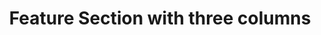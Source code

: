 ---
title: Feature Section with three columns
category: Marketing
paid: true
isActive: true
ltr: {"react":{"jsxTail":[{"code":"export default () => {\n\n    const features = [\n        {\n            icon:\n                <svg xmlns=\"http://www.w3.org/2000/svg\" fill=\"none\" viewBox=\"0 0 24 24\" strokeWidth={1.5} stroke=\"currentColor\" className=\"w-6 h-6\">\n                    <path strokeLinecap=\"round\" strokeLinejoin=\"round\" d=\"M3.75 13.5l10.5-11.25L12 10.5h8.25L9.75 21.75 12 13.5H3.75z\" />\n                </svg>,\n            title: \"Fast Refresh\",\n            desc: \"Lorem ipsum dolor sit amet, consectetur adipiscing elit. Donec congue, nisl eget molestie varius, enim ex faucibus purus.\"\n        },\n        {\n            icon:\n                <svg xmlns=\"http://www.w3.org/2000/svg\" fill=\"none\" viewBox=\"0 0 24 24\" strokeWidth={1.5} stroke=\"currentColor\" className=\"w-6 h-6\">\n                    <path strokeLinecap=\"round\" strokeLinejoin=\"round\" d=\"M3 13.125C3 12.504 3.504 12 4.125 12h2.25c.621 0 1.125.504 1.125 1.125v6.75C7.5 20.496 6.996 21 6.375 21h-2.25A1.125 1.125 0 013 19.875v-6.75zM9.75 8.625c0-.621.504-1.125 1.125-1.125h2.25c.621 0 1.125.504 1.125 1.125v11.25c0 .621-.504 1.125-1.125 1.125h-2.25a1.125 1.125 0 01-1.125-1.125V8.625zM16.5 4.125c0-.621.504-1.125 1.125-1.125h2.25C20.496 3 21 3.504 21 4.125v15.75c0 .621-.504 1.125-1.125 1.125h-2.25a1.125 1.125 0 01-1.125-1.125V4.125z\" />\n                </svg>,\n            title: \"Analytics\",\n            desc: \"Lorem ipsum dolor sit amet, consectetur adipiscing elit. Donec congue, nisl eget molestie varius, enim ex faucibus purus.\"\n        },\n        {\n            icon:\n                <svg xmlns=\"http://www.w3.org/2000/svg\" fill=\"none\" viewBox=\"0 0 24 24\" strokeWidth={1.5} stroke=\"currentColor\" className=\"w-6 h-6\">\n                    <path strokeLinecap=\"round\" strokeLinejoin=\"round\" d=\"M16.5 10.5V6.75a4.5 4.5 0 10-9 0v3.75m-.75 11.25h10.5a2.25 2.25 0 002.25-2.25v-6.75a2.25 2.25 0 00-2.25-2.25H6.75a2.25 2.25 0 00-2.25 2.25v6.75a2.25 2.25 0 002.25 2.25z\" />\n                </svg>,\n            title: \"Datacenter security\",\n            desc: \"Lorem ipsum dolor sit amet, consectetur adipiscing elit. Donec congue, nisl eget molestie varius, enim ex faucibus purus.\"\n        },\n        {\n            icon:\n                <svg xmlns=\"http://www.w3.org/2000/svg\" fill=\"none\" viewBox=\"0 0 24 24\" strokeWidth={1.5} stroke=\"currentColor\" className=\"w-6 h-6\">\n                    <path strokeLinecap=\"round\" strokeLinejoin=\"round\" d=\"M6.429 9.75L2.25 12l4.179 2.25m0-4.5l5.571 3 5.571-3m-11.142 0L2.25 7.5 12 2.25l9.75 5.25-4.179 2.25m0 0L21.75 12l-4.179 2.25m0 0l4.179 2.25L12 21.75 2.25 16.5l4.179-2.25m11.142 0l-5.571 3-5.571-3\" />\n                </svg>,\n            title: \"Build on your terms\",\n            desc: \"Lorem ipsum dolor sit amet, consectetur adipiscing elit. Donec congue, nisl eget molestie varius, enim ex faucibus purus.\"\n        },\n        {\n            icon:\n                <svg xmlns=\"http://www.w3.org/2000/svg\" fill=\"none\" viewBox=\"0 0 24 24\" strokeWidth={1.5} stroke=\"currentColor\" className=\"w-6 h-6\">\n                    <path strokeLinecap=\"round\" strokeLinejoin=\"round\" d=\"M9 12.75L11.25 15 15 9.75m-3-7.036A11.959 11.959 0 013.598 6 11.99 11.99 0 003 9.749c0 5.592 3.824 10.29 9 11.623 5.176-1.332 9-6.03 9-11.622 0-1.31-.21-2.571-.598-3.751h-.152c-3.196 0-6.1-1.248-8.25-3.285z\" />\n                </svg>,\n            title: \"Safe to use\",\n            desc: \"Lorem ipsum dolor sit amet, consectetur adipiscing elit. Donec congue, nisl eget molestie varius, enim ex faucibus purus.\"\n        },\n        {\n            icon:\n                <svg xmlns=\"http://www.w3.org/2000/svg\" fill=\"none\" viewBox=\"0 0 24 24\" strokeWidth={1.5} stroke=\"currentColor\" className=\"w-6 h-6\">\n                    <path strokeLinecap=\"round\" strokeLinejoin=\"round\" d=\"M9.813 15.904L9 18.75l-.813-2.846a4.5 4.5 0 00-3.09-3.09L2.25 12l2.846-.813a4.5 4.5 0 003.09-3.09L9 5.25l.813 2.846a4.5 4.5 0 003.09 3.09L15.75 12l-2.846.813a4.5 4.5 0 00-3.09 3.09zM18.259 8.715L18 9.75l-.259-1.035a3.375 3.375 0 00-2.455-2.456L14.25 6l1.036-.259a3.375 3.375 0 002.455-2.456L18 2.25l.259 1.035a3.375 3.375 0 002.456 2.456L21.75 6l-1.035.259a3.375 3.375 0 00-2.456 2.456zM16.894 20.567L16.5 21.75l-.394-1.183a2.25 2.25 0 00-1.423-1.423L13.5 18.75l1.183-.394a2.25 2.25 0 001.423-1.423l.394-1.183.394 1.183a2.25 2.25 0 001.423 1.423l1.183.394-1.183.394a2.25 2.25 0 00-1.423 1.423z\" />\n                </svg>,\n            title: \"Flexible\",\n            desc: \"Lorem ipsum dolor sit amet, consectetur adipiscing elit. Donec congue, nisl eget molestie varius, enim ex faucibus purus.\"\n        },\n    ]\n\n    return (\n        <section className=\"py-14\">\n            <div className=\"max-w-screen-xl mx-auto px-4 text-gray-600 md:px-8\">\n                <div className=\"max-w-xl mx-auto space-y-3 sm:text-center\">\n                    <h3 className=\"text-indigo-600 font-semibold\">\n                        Features\n                    </h3>\n                    <p className=\"text-gray-800 text-3xl font-semibold sm:text-4xl\">\n                        Do more with less complexity\n                    </p>\n                    <p>\n                        Lorem ipsum dolor sit amet, consectetur adipiscing elit. Donec congue, nisl eget molestie varius, enim ex faucibus purus\n                    </p>\n                </div>\n                <div className=\"mt-12\">\n                    <ul className=\"grid gap-y-8 gap-x-12 sm:grid-cols-2 lg:grid-cols-3\">\n                        {\n                            features.map((item, idx) => (\n                                <li key={idx} className=\"flex gap-x-4\">\n                                    <div className=\"flex-none w-12 h-12 bg-indigo-50 text-indigo-600 rounded-lg flex items-center justify-center\">\n                                        {item.icon}\n                                    </div>\n                                    <div>\n                                        <h4 className=\"text-lg text-gray-800 font-semibold\">\n                                            {item.title}\n                                        </h4>\n                                        <p className=\"mt-3\">\n                                            {item.desc}\n                                        </p>\n                                    </div>\n                                </li>\n                            ))\n                        }\n                    </ul>\n                </div>\n            </div>\n        </section>\n    )\n}","label":"App.jsx"}],"jsxCss":[]},"vue":{"vueCss":[],"vueTail":[]},"preview":"function App() {\n\n    const features = [\n        {\n            icon:\n                <svg xmlns=\"http://www.w3.org/2000/svg\" fill=\"none\" viewBox=\"0 0 24 24\" strokeWidth={1.5} stroke=\"currentColor\" className=\"w-6 h-6\">\n                    <path strokeLinecap=\"round\" strokeLinejoin=\"round\" d=\"M3.75 13.5l10.5-11.25L12 10.5h8.25L9.75 21.75 12 13.5H3.75z\" />\n                </svg>,\n            title: \"Fast Refresh\",\n            desc: \"Lorem ipsum dolor sit amet, consectetur adipiscing elit. Donec congue, nisl eget molestie varius, enim ex faucibus purus.\"\n        },\n        {\n            icon:\n                <svg xmlns=\"http://www.w3.org/2000/svg\" fill=\"none\" viewBox=\"0 0 24 24\" strokeWidth={1.5} stroke=\"currentColor\" className=\"w-6 h-6\">\n                    <path strokeLinecap=\"round\" strokeLinejoin=\"round\" d=\"M3 13.125C3 12.504 3.504 12 4.125 12h2.25c.621 0 1.125.504 1.125 1.125v6.75C7.5 20.496 6.996 21 6.375 21h-2.25A1.125 1.125 0 013 19.875v-6.75zM9.75 8.625c0-.621.504-1.125 1.125-1.125h2.25c.621 0 1.125.504 1.125 1.125v11.25c0 .621-.504 1.125-1.125 1.125h-2.25a1.125 1.125 0 01-1.125-1.125V8.625zM16.5 4.125c0-.621.504-1.125 1.125-1.125h2.25C20.496 3 21 3.504 21 4.125v15.75c0 .621-.504 1.125-1.125 1.125h-2.25a1.125 1.125 0 01-1.125-1.125V4.125z\" />\n                </svg>,\n            title: \"Analytics\",\n            desc: \"Lorem ipsum dolor sit amet, consectetur adipiscing elit. Donec congue, nisl eget molestie varius, enim ex faucibus purus.\"\n        },\n        {\n            icon:\n                <svg xmlns=\"http://www.w3.org/2000/svg\" fill=\"none\" viewBox=\"0 0 24 24\" strokeWidth={1.5} stroke=\"currentColor\" className=\"w-6 h-6\">\n                    <path strokeLinecap=\"round\" strokeLinejoin=\"round\" d=\"M16.5 10.5V6.75a4.5 4.5 0 10-9 0v3.75m-.75 11.25h10.5a2.25 2.25 0 002.25-2.25v-6.75a2.25 2.25 0 00-2.25-2.25H6.75a2.25 2.25 0 00-2.25 2.25v6.75a2.25 2.25 0 002.25 2.25z\" />\n                </svg>,\n            title: \"Datacenter security\",\n            desc: \"Lorem ipsum dolor sit amet, consectetur adipiscing elit. Donec congue, nisl eget molestie varius, enim ex faucibus purus.\"\n        },\n        {\n            icon:\n                <svg xmlns=\"http://www.w3.org/2000/svg\" fill=\"none\" viewBox=\"0 0 24 24\" strokeWidth={1.5} stroke=\"currentColor\" className=\"w-6 h-6\">\n                    <path strokeLinecap=\"round\" strokeLinejoin=\"round\" d=\"M6.429 9.75L2.25 12l4.179 2.25m0-4.5l5.571 3 5.571-3m-11.142 0L2.25 7.5 12 2.25l9.75 5.25-4.179 2.25m0 0L21.75 12l-4.179 2.25m0 0l4.179 2.25L12 21.75 2.25 16.5l4.179-2.25m11.142 0l-5.571 3-5.571-3\" />\n                </svg>,\n            title: \"Build on your terms\",\n            desc: \"Lorem ipsum dolor sit amet, consectetur adipiscing elit. Donec congue, nisl eget molestie varius, enim ex faucibus purus.\"\n        },\n        {\n            icon:\n                <svg xmlns=\"http://www.w3.org/2000/svg\" fill=\"none\" viewBox=\"0 0 24 24\" strokeWidth={1.5} stroke=\"currentColor\" className=\"w-6 h-6\">\n                    <path strokeLinecap=\"round\" strokeLinejoin=\"round\" d=\"M9 12.75L11.25 15 15 9.75m-3-7.036A11.959 11.959 0 013.598 6 11.99 11.99 0 003 9.749c0 5.592 3.824 10.29 9 11.623 5.176-1.332 9-6.03 9-11.622 0-1.31-.21-2.571-.598-3.751h-.152c-3.196 0-6.1-1.248-8.25-3.285z\" />\n                </svg>,\n            title: \"Safe to use\",\n            desc: \"Lorem ipsum dolor sit amet, consectetur adipiscing elit. Donec congue, nisl eget molestie varius, enim ex faucibus purus.\"\n        },\n        {\n            icon:\n                <svg xmlns=\"http://www.w3.org/2000/svg\" fill=\"none\" viewBox=\"0 0 24 24\" strokeWidth={1.5} stroke=\"currentColor\" className=\"w-6 h-6\">\n                    <path strokeLinecap=\"round\" strokeLinejoin=\"round\" d=\"M9.813 15.904L9 18.75l-.813-2.846a4.5 4.5 0 00-3.09-3.09L2.25 12l2.846-.813a4.5 4.5 0 003.09-3.09L9 5.25l.813 2.846a4.5 4.5 0 003.09 3.09L15.75 12l-2.846.813a4.5 4.5 0 00-3.09 3.09zM18.259 8.715L18 9.75l-.259-1.035a3.375 3.375 0 00-2.455-2.456L14.25 6l1.036-.259a3.375 3.375 0 002.455-2.456L18 2.25l.259 1.035a3.375 3.375 0 002.456 2.456L21.75 6l-1.035.259a3.375 3.375 0 00-2.456 2.456zM16.894 20.567L16.5 21.75l-.394-1.183a2.25 2.25 0 00-1.423-1.423L13.5 18.75l1.183-.394a2.25 2.25 0 001.423-1.423l.394-1.183.394 1.183a2.25 2.25 0 001.423 1.423l1.183.394-1.183.394a2.25 2.25 0 00-1.423 1.423z\" />\n                </svg>,\n            title: \"Flexible\",\n            desc: \"Lorem ipsum dolor sit amet, consectetur adipiscing elit. Donec congue, nisl eget molestie varius, enim ex faucibus purus.\"\n        },\n    ]\n\n    return (\n        <section className=\"py-14\">\n            <div className=\"max-w-screen-xl mx-auto px-4 text-gray-600 md:px-8\">\n                <div className=\"max-w-xl mx-auto space-y-3 sm:text-center\">\n                    <h3 className=\"text-indigo-600 font-semibold\">\n                        Features\n                    </h3>\n                    <p className=\"text-gray-800 text-3xl font-semibold sm:text-4xl\">\n                        Do more with less complexity\n                    </p>\n                    <p>\n                        Lorem ipsum dolor sit amet, consectetur adipiscing elit. Donec congue, nisl eget molestie varius, enim ex faucibus purus\n                    </p>\n                </div>\n                <div className=\"mt-12\">\n                    <ul className=\"grid gap-y-8 gap-x-12 sm:grid-cols-2 lg:grid-cols-3\">\n                        {\n                            features.map((item, idx) => (\n                                <li key={idx} className=\"flex gap-x-4\">\n                                    <div className=\"flex-none w-12 h-12 bg-indigo-50 text-indigo-600 rounded-lg flex items-center justify-center\">\n                                        {item.icon}\n                                    </div>\n                                    <div>\n                                        <h4 className=\"text-lg text-gray-800 font-semibold\">\n                                            {item.title}\n                                        </h4>\n                                        <p className=\"mt-3\">\n                                            {item.desc}\n                                        </p>\n                                    </div>\n                                </li>\n                            ))\n                        }\n                    </ul>\n                </div>\n            </div>\n        </section>\n    )\n}"}
rtl: {"vue":{"vueTail":[],"vueCss":[]},"react":{"jsxTail":[{"code":"export default () => {\n    \n    const features = [\n        {\n            icon:\n                <svg xmlns=\"http://www.w3.org/2000/svg\" fill=\"none\" viewBox=\"0 0 24 24\" strokeWidth={1.5} stroke=\"currentColor\" className=\"w-6 h-6\">\n                    <path strokeLinecap=\"round\" strokeLinejoin=\"round\" d=\"M3.75 13.5l10.5-11.25L12 10.5h8.25L9.75 21.75 12 13.5H3.75z\" />\n                </svg>,\n            title: \"تحديث سريع\",\n            desc: \"العميل مهم جدا ، العميل سيتبعه. حتى الواجب المنزلي ، يحتاج اللاعبون إلى موظفين مختلفين ، لأنهم طاهرون من الفم.\"\n        },\n        {\n            icon:\n                <svg xmlns=\"http://www.w3.org/2000/svg\" fill=\"none\" viewBox=\"0 0 24 24\" strokeWidth={1.5} stroke=\"currentColor\" className=\"w-6 h-6\">\n                    <path strokeLinecap=\"round\" strokeLinejoin=\"round\" d=\"M3 13.125C3 12.504 3.504 12 4.125 12h2.25c.621 0 1.125.504 1.125 1.125v6.75C7.5 20.496 6.996 21 6.375 21h-2.25A1.125 1.125 0 013 19.875v-6.75zM9.75 8.625c0-.621.504-1.125 1.125-1.125h2.25c.621 0 1.125.504 1.125 1.125v11.25c0 .621-.504 1.125-1.125 1.125h-2.25a1.125 1.125 0 01-1.125-1.125V8.625zM16.5 4.125c0-.621.504-1.125 1.125-1.125h2.25C20.496 3 21 3.504 21 4.125v15.75c0 .621-.504 1.125-1.125 1.125h-2.25a1.125 1.125 0 01-1.125-1.125V4.125z\" />\n                </svg>,\n            title: \"التحليلات\",\n            desc: \"العميل مهم جدا ، العميل سيتبعه. حتى الواجب المنزلي ، يحتاج اللاعبون إلى موظفين مختلفين ، لأنهم طاهرون من الفم.\"\n        },\n        {\n            icon:\n                <svg xmlns=\"http://www.w3.org/2000/svg\" fill=\"none\" viewBox=\"0 0 24 24\" strokeWidth={1.5} stroke=\"currentColor\" className=\"w-6 h-6\">\n                    <path strokeLinecap=\"round\" strokeLinejoin=\"round\" d=\"M16.5 10.5V6.75a4.5 4.5 0 10-9 0v3.75m-.75 11.25h10.5a2.25 2.25 0 002.25-2.25v-6.75a2.25 2.25 0 00-2.25-2.25H6.75a2.25 2.25 0 00-2.25 2.25v6.75a2.25 2.25 0 002.25 2.25z\" />\n                </svg>,\n            title: \"أمن مركز البيانات\",\n            desc: \"العميل مهم جدا ، العميل سيتبعه. حتى الواجب المنزلي ، يحتاج اللاعبون إلى موظفين مختلفين ، لأنهم طاهرون من الفم.\"\n        },\n        {\n            icon:\n                <svg xmlns=\"http://www.w3.org/2000/svg\" fill=\"none\" viewBox=\"0 0 24 24\" strokeWidth={1.5} stroke=\"currentColor\" className=\"w-6 h-6\">\n                    <path strokeLinecap=\"round\" strokeLinejoin=\"round\" d=\"M6.429 9.75L2.25 12l4.179 2.25m0-4.5l5.571 3 5.571-3m-11.142 0L2.25 7.5 12 2.25l9.75 5.25-4.179 2.25m0 0L21.75 12l-4.179 2.25m0 0l4.179 2.25L12 21.75 2.25 16.5l4.179-2.25m11.142 0l-5.571 3-5.571-3\" />\n                </svg>,\n            title: \"بناء على شروطك\",\n            desc: \"العميل مهم جدا ، العميل سيتبعه. حتى الواجب المنزلي ، يحتاج اللاعبون إلى موظفين مختلفين ، لأنهم طاهرون من الفم.\"\n        },\n        {\n            icon:\n                <svg xmlns=\"http://www.w3.org/2000/svg\" fill=\"none\" viewBox=\"0 0 24 24\" strokeWidth={1.5} stroke=\"currentColor\" className=\"w-6 h-6\">\n                    <path strokeLinecap=\"round\" strokeLinejoin=\"round\" d=\"M9 12.75L11.25 15 15 9.75m-3-7.036A11.959 11.959 0 013.598 6 11.99 11.99 0 003 9.749c0 5.592 3.824 10.29 9 11.623 5.176-1.332 9-6.03 9-11.622 0-1.31-.21-2.571-.598-3.751h-.152c-3.196 0-6.1-1.248-8.25-3.285z\" />\n                </svg>,\n            title: \"آمنة للاستخدام\",\n            desc: \"العميل مهم جدا ، العميل سيتبعه. حتى الواجب المنزلي ، يحتاج اللاعبون إلى موظفين مختلفين ، لأنهم طاهرون من الفم.\"\n        },\n        {\n            icon:\n                <svg xmlns=\"http://www.w3.org/2000/svg\" fill=\"none\" viewBox=\"0 0 24 24\" strokeWidth={1.5} stroke=\"currentColor\" className=\"w-6 h-6\">\n                    <path strokeLinecap=\"round\" strokeLinejoin=\"round\" d=\"M9.813 15.904L9 18.75l-.813-2.846a4.5 4.5 0 00-3.09-3.09L2.25 12l2.846-.813a4.5 4.5 0 003.09-3.09L9 5.25l.813 2.846a4.5 4.5 0 003.09 3.09L15.75 12l-2.846.813a4.5 4.5 0 00-3.09 3.09zM18.259 8.715L18 9.75l-.259-1.035a3.375 3.375 0 00-2.455-2.456L14.25 6l1.036-.259a3.375 3.375 0 002.455-2.456L18 2.25l.259 1.035a3.375 3.375 0 002.456 2.456L21.75 6l-1.035.259a3.375 3.375 0 00-2.456 2.456zM16.894 20.567L16.5 21.75l-.394-1.183a2.25 2.25 0 00-1.423-1.423L13.5 18.75l1.183-.394a2.25 2.25 0 001.423-1.423l.394-1.183.394 1.183a2.25 2.25 0 001.423 1.423l1.183.394-1.183.394a2.25 2.25 0 00-1.423 1.423z\" />\n                </svg>,\n            title: \"مرن\",\n            desc: \"العميل مهم جدا ، العميل سيتبعه. حتى الواجب المنزلي ، يحتاج اللاعبون إلى موظفين مختلفين ، لأنهم طاهرون من الفم.\"\n        },\n    ]\n\n    return (\n        <section className=\"py-14\">\n            <div className=\"max-w-screen-xl mx-auto px-4 text-gray-600 md:px-8\">\n                <div className=\"max-w-xl mx-auto space-y-3 sm:text-center\">\n                    <h3 className=\"text-indigo-600 font-semibold\">\n                        المميزات\n                    </h3>\n                    <p className=\"text-gray-800 text-3xl font-semibold sm:text-4xl\">\n                        افعل المزيد مع قدر أقل من التعقيد\n                    </p>\n                    <p>\n                        العميل مهم جدا ، العميل سيتبعه. حتى الواجب المنزلي ، يحتاج اللاعبون إلى موظفين مختلفين ، لأنهم طاهرون من الفم\n                    </p>\n                </div>\n                <div className=\"mt-12\">\n                    <ul className=\"grid gap-y-8 gap-x-12 sm:grid-cols-2 lg:grid-cols-3\">\n                        {\n                            features.map((item, idx) => (\n                                <li key={idx} className=\"flex gap-x-4\">\n                                    <div className=\"flex-none w-12 h-12 bg-indigo-50 text-indigo-600 rounded-lg flex items-center justify-center\">\n                                        {item.icon}\n                                    </div>\n                                    <div>\n                                        <h4 className=\"text-lg text-gray-800 font-semibold\">\n                                            {item.title}\n                                        </h4>\n                                        <p className=\"mt-3\">\n                                            {item.desc}\n                                        </p>\n                                    </div>\n                                </li>\n                            ))\n                        }\n                    </ul>\n                </div>\n            </div>\n        </section>\n    )\n}","label":"App.jsx"}],"jsxCss":[]},"preview":"function App() {\n    \n    const features = [\n        {\n            icon:\n                <svg xmlns=\"http://www.w3.org/2000/svg\" fill=\"none\" viewBox=\"0 0 24 24\" strokeWidth={1.5} stroke=\"currentColor\" className=\"w-6 h-6\">\n                    <path strokeLinecap=\"round\" strokeLinejoin=\"round\" d=\"M3.75 13.5l10.5-11.25L12 10.5h8.25L9.75 21.75 12 13.5H3.75z\" />\n                </svg>,\n            title: \"تحديث سريع\",\n            desc: \"العميل مهم جدا ، العميل سيتبعه. حتى الواجب المنزلي ، يحتاج اللاعبون إلى موظفين مختلفين ، لأنهم طاهرون من الفم.\"\n        },\n        {\n            icon:\n                <svg xmlns=\"http://www.w3.org/2000/svg\" fill=\"none\" viewBox=\"0 0 24 24\" strokeWidth={1.5} stroke=\"currentColor\" className=\"w-6 h-6\">\n                    <path strokeLinecap=\"round\" strokeLinejoin=\"round\" d=\"M3 13.125C3 12.504 3.504 12 4.125 12h2.25c.621 0 1.125.504 1.125 1.125v6.75C7.5 20.496 6.996 21 6.375 21h-2.25A1.125 1.125 0 013 19.875v-6.75zM9.75 8.625c0-.621.504-1.125 1.125-1.125h2.25c.621 0 1.125.504 1.125 1.125v11.25c0 .621-.504 1.125-1.125 1.125h-2.25a1.125 1.125 0 01-1.125-1.125V8.625zM16.5 4.125c0-.621.504-1.125 1.125-1.125h2.25C20.496 3 21 3.504 21 4.125v15.75c0 .621-.504 1.125-1.125 1.125h-2.25a1.125 1.125 0 01-1.125-1.125V4.125z\" />\n                </svg>,\n            title: \"التحليلات\",\n            desc: \"العميل مهم جدا ، العميل سيتبعه. حتى الواجب المنزلي ، يحتاج اللاعبون إلى موظفين مختلفين ، لأنهم طاهرون من الفم.\"\n        },\n        {\n            icon:\n                <svg xmlns=\"http://www.w3.org/2000/svg\" fill=\"none\" viewBox=\"0 0 24 24\" strokeWidth={1.5} stroke=\"currentColor\" className=\"w-6 h-6\">\n                    <path strokeLinecap=\"round\" strokeLinejoin=\"round\" d=\"M16.5 10.5V6.75a4.5 4.5 0 10-9 0v3.75m-.75 11.25h10.5a2.25 2.25 0 002.25-2.25v-6.75a2.25 2.25 0 00-2.25-2.25H6.75a2.25 2.25 0 00-2.25 2.25v6.75a2.25 2.25 0 002.25 2.25z\" />\n                </svg>,\n            title: \"أمن مركز البيانات\",\n            desc: \"العميل مهم جدا ، العميل سيتبعه. حتى الواجب المنزلي ، يحتاج اللاعبون إلى موظفين مختلفين ، لأنهم طاهرون من الفم.\"\n        },\n        {\n            icon:\n                <svg xmlns=\"http://www.w3.org/2000/svg\" fill=\"none\" viewBox=\"0 0 24 24\" strokeWidth={1.5} stroke=\"currentColor\" className=\"w-6 h-6\">\n                    <path strokeLinecap=\"round\" strokeLinejoin=\"round\" d=\"M6.429 9.75L2.25 12l4.179 2.25m0-4.5l5.571 3 5.571-3m-11.142 0L2.25 7.5 12 2.25l9.75 5.25-4.179 2.25m0 0L21.75 12l-4.179 2.25m0 0l4.179 2.25L12 21.75 2.25 16.5l4.179-2.25m11.142 0l-5.571 3-5.571-3\" />\n                </svg>,\n            title: \"بناء على شروطك\",\n            desc: \"العميل مهم جدا ، العميل سيتبعه. حتى الواجب المنزلي ، يحتاج اللاعبون إلى موظفين مختلفين ، لأنهم طاهرون من الفم.\"\n        },\n        {\n            icon:\n                <svg xmlns=\"http://www.w3.org/2000/svg\" fill=\"none\" viewBox=\"0 0 24 24\" strokeWidth={1.5} stroke=\"currentColor\" className=\"w-6 h-6\">\n                    <path strokeLinecap=\"round\" strokeLinejoin=\"round\" d=\"M9 12.75L11.25 15 15 9.75m-3-7.036A11.959 11.959 0 013.598 6 11.99 11.99 0 003 9.749c0 5.592 3.824 10.29 9 11.623 5.176-1.332 9-6.03 9-11.622 0-1.31-.21-2.571-.598-3.751h-.152c-3.196 0-6.1-1.248-8.25-3.285z\" />\n                </svg>,\n            title: \"آمنة للاستخدام\",\n            desc: \"العميل مهم جدا ، العميل سيتبعه. حتى الواجب المنزلي ، يحتاج اللاعبون إلى موظفين مختلفين ، لأنهم طاهرون من الفم.\"\n        },\n        {\n            icon:\n                <svg xmlns=\"http://www.w3.org/2000/svg\" fill=\"none\" viewBox=\"0 0 24 24\" strokeWidth={1.5} stroke=\"currentColor\" className=\"w-6 h-6\">\n                    <path strokeLinecap=\"round\" strokeLinejoin=\"round\" d=\"M9.813 15.904L9 18.75l-.813-2.846a4.5 4.5 0 00-3.09-3.09L2.25 12l2.846-.813a4.5 4.5 0 003.09-3.09L9 5.25l.813 2.846a4.5 4.5 0 003.09 3.09L15.75 12l-2.846.813a4.5 4.5 0 00-3.09 3.09zM18.259 8.715L18 9.75l-.259-1.035a3.375 3.375 0 00-2.455-2.456L14.25 6l1.036-.259a3.375 3.375 0 002.455-2.456L18 2.25l.259 1.035a3.375 3.375 0 002.456 2.456L21.75 6l-1.035.259a3.375 3.375 0 00-2.456 2.456zM16.894 20.567L16.5 21.75l-.394-1.183a2.25 2.25 0 00-1.423-1.423L13.5 18.75l1.183-.394a2.25 2.25 0 001.423-1.423l.394-1.183.394 1.183a2.25 2.25 0 001.423 1.423l1.183.394-1.183.394a2.25 2.25 0 00-1.423 1.423z\" />\n                </svg>,\n            title: \"مرن\",\n            desc: \"العميل مهم جدا ، العميل سيتبعه. حتى الواجب المنزلي ، يحتاج اللاعبون إلى موظفين مختلفين ، لأنهم طاهرون من الفم.\"\n        },\n    ]\n\n    return (\n        <section className=\"py-14\">\n            <div className=\"max-w-screen-xl mx-auto px-4 text-gray-600 md:px-8\">\n                <div className=\"max-w-xl mx-auto space-y-3 sm:text-center\">\n                    <h3 className=\"text-indigo-600 font-semibold\">\n                        المميزات\n                    </h3>\n                    <p className=\"text-gray-800 text-3xl font-semibold sm:text-4xl\">\n                        افعل المزيد مع قدر أقل من التعقيد\n                    </p>\n                    <p>\n                        العميل مهم جدا ، العميل سيتبعه. حتى الواجب المنزلي ، يحتاج اللاعبون إلى موظفين مختلفين ، لأنهم طاهرون من الفم\n                    </p>\n                </div>\n                <div className=\"mt-12\">\n                    <ul className=\"grid gap-y-8 gap-x-12 sm:grid-cols-2 lg:grid-cols-3\">\n                        {\n                            features.map((item, idx) => (\n                                <li key={idx} className=\"flex gap-x-4\">\n                                    <div className=\"flex-none w-12 h-12 bg-indigo-50 text-indigo-600 rounded-lg flex items-center justify-center\">\n                                        {item.icon}\n                                    </div>\n                                    <div>\n                                        <h4 className=\"text-lg text-gray-800 font-semibold\">\n                                            {item.title}\n                                        </h4>\n                                        <p className=\"mt-3\">\n                                            {item.desc}\n                                        </p>\n                                    </div>\n                                </li>\n                            ))\n                        }\n                    </ul>\n                </div>\n            </div>\n        </section>\n    )\n}"}
slug: /feature-sections
id: 90b34ba3-8c35-4a93-abd1-cc6a507c2c59
created_at: 1671318623530
---